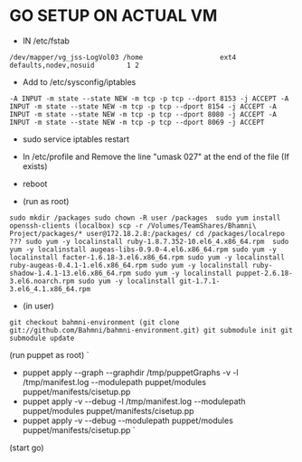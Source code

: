 GO SETUP ON ACTUAL VM
======================
* IN /etc/fstab

`
	/dev/mapper/vg_jss-LogVol03 /home                   ext4    defaults,nodev,nosuid        1 2
` 


* Add to /etc/sysconfig/iptables

`
	-A INPUT -m state --state NEW -m tcp -p tcp --dport 8153 -j ACCEPT
	-A INPUT -m state --state NEW -m tcp -p tcp --dport 8154 -j ACCEPT
	-A INPUT -m state --state NEW -m tcp -p tcp --dport 8080 -j ACCEPT
	-A INPUT -m state --state NEW -m tcp -p tcp --dport 8069 -j ACCEPT
`

* sudo service iptables restart


* In /etc/profile and Remove the line "umask 027" at the end of the file (If exists)

* reboot


* (run as root)

`
	sudo mkdir /packages
	sudo chown -R user /packages 
	sudo yum install openssh-clients
	(localbox) scp -r /Volumes/TeamShares/Bhamni\ Project/packages/* user@172.18.2.8:/packages/
	cd /packages/localrepo ???
	sudo yum -y localinstall ruby-1.8.7.352-10.el6_4.x86_64.rpm 
	sudo yum -y localinstall augeas-libs-0.9.0-4.el6.x86_64.rpm
	sudo yum -y localinstall facter-1.6.18-3.el6.x86_64.rpm
	sudo yum -y localinstall ruby-augeas-0.4.1-1.el6.x86_64.rpm
	sudo yum -y localinstall ruby-shadow-1.4.1-13.el6.x86_64.rpm
	sudo yum -y localinstall puppet-2.6.18-3.el6.noarch.rpm
	sudo yum -y localinstall git-1.7.1-3.el6_4.1.x86_64.rpm
`

* (in user)

`
	git checkout bahmni-environment (git clone git://github.com/Bahmni/bahmni-environment.git)
	git submodule init
	git submodule update
`
 
(run puppet as root)
`
- puppet apply --graph --graphdir /tmp/puppetGraphs -v -l /tmp/manifest.log --modulepath puppet/modules puppet/manifests/cisetup.pp
- puppet apply -v --debug -l /tmp/manifest.log --modulepath puppet/modules puppet/manifests/cisetup.pp
- puppet apply -v --debug --modulepath puppet/modules puppet/manifests/cisetup.pp
`

(start go)